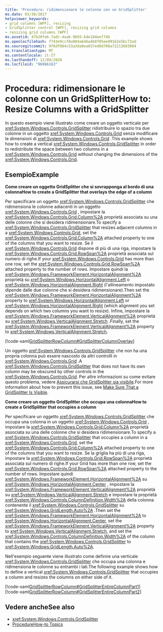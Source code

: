 ```yaml
---
title: 'Procedura: ridimensionare le colonne con un GridSplitter'
ms.date: 03/30/2017
helpviewer_keywords:
- grid columns [WPF], resizing
- GridSplitter control [WPF], resizing grid columns
- resizing grid columns [WPF]
ms.assetid: 47b20fe6-7adc-4aa6-9693-b4e184eef74b
ms.openlocfilehash: f743e9ccf8a984a646a4b8f05ee99162e5bc73ad
ms.sourcegitcommit: 9f6df084c53a3da0ea657ed0d708a72213683084
ms.translationtype: MT
ms.contentlocale: it-IT
ms.lasthandoff: 12/09/2020
ms.locfileid: "96966163"
---
```

# <a name="how-to-resize-columns-with-a-gridsplitter"></a><span data-ttu-id="1b04b-102">Procedura: ridimensionare le colonne con un GridSplitter</span><span class="sxs-lookup"><span data-stu-id="1b04b-102">How to: Resize Columns with a GridSplitter</span></span>
<span data-ttu-id="1b04b-103">In questo esempio viene illustrato come creare un oggetto verticale per <xref:System.Windows.Controls.GridSplitter> ridistribuire lo spazio tra due colonne in un oggetto <xref:System.Windows.Controls.Grid> senza modificare le dimensioni di <xref:System.Windows.Controls.Grid> .</span><span class="sxs-lookup"><span data-stu-id="1b04b-103">This example shows how to create a vertical <xref:System.Windows.Controls.GridSplitter> in order to redistribute the space between two columns in a <xref:System.Windows.Controls.Grid> without changing the dimensions of the <xref:System.Windows.Controls.Grid>.</span></span>  
  
## <a name="example"></a><span data-ttu-id="1b04b-104">Esempio</span><span class="sxs-lookup"><span data-stu-id="1b04b-104">Example</span></span>  
 <span data-ttu-id="1b04b-105">**Come creare un oggetto GridSplitter che si sovrapponga al bordo di una colonna**</span><span class="sxs-lookup"><span data-stu-id="1b04b-105">**How to create a GridSplitter that overlays the edge of a column**</span></span>  
  
 <span data-ttu-id="1b04b-106">Per specificare un oggetto <xref:System.Windows.Controls.GridSplitter> che ridimensiona le colonne adiacenti in un oggetto <xref:System.Windows.Controls.Grid> , impostare la <xref:System.Windows.Controls.Grid.Column%2A> proprietà associata su una delle colonne che si desidera ridimensionare.</span><span class="sxs-lookup"><span data-stu-id="1b04b-106">To specify a <xref:System.Windows.Controls.GridSplitter> that resizes adjacent columns in a <xref:System.Windows.Controls.Grid>, set the <xref:System.Windows.Controls.Grid.Column%2A> attached property to one of the columns that you want to resize.</span></span> <span data-ttu-id="1b04b-107">Se il <xref:System.Windows.Controls.Grid> dispone di più di una riga, impostare la <xref:System.Windows.Controls.Grid.RowSpan%2A> proprietà associata sul numero di righe.</span><span class="sxs-lookup"><span data-stu-id="1b04b-107">If your <xref:System.Windows.Controls.Grid> has more than one row, set the <xref:System.Windows.Controls.Grid.RowSpan%2A> attached property to the number of rows.</span></span> <span data-ttu-id="1b04b-108">Impostare quindi la <xref:System.Windows.FrameworkElement.HorizontalAlignment%2A> proprietà su <xref:System.Windows.HorizontalAlignment.Left> o <xref:System.Windows.HorizontalAlignment.Right> (l'allineamento impostato dipende dalle due colonne che si desidera ridimensionare).</span><span class="sxs-lookup"><span data-stu-id="1b04b-108">Then set the <xref:System.Windows.FrameworkElement.HorizontalAlignment%2A> property to <xref:System.Windows.HorizontalAlignment.Left> or <xref:System.Windows.HorizontalAlignment.Right> (which alignment you set depends on which two columns you want to resize).</span></span> <span data-ttu-id="1b04b-109">Infine, impostare la <xref:System.Windows.FrameworkElement.VerticalAlignment%2A> proprietà su <xref:System.Windows.VerticalAlignment.Stretch> .</span><span class="sxs-lookup"><span data-stu-id="1b04b-109">Finally, set the <xref:System.Windows.FrameworkElement.VerticalAlignment%2A> property to <xref:System.Windows.VerticalAlignment.Stretch>.</span></span>  
  
 [!code-xaml[GridSplitterRowColumn#GridSplitterColumnOverlay](~/samples/snippets/csharp/VS_Snippets_Wpf/GridSplitterRowColumn/CS/Window1.xaml#gridsplittercolumnoverlay)]  
  
 <span data-ttu-id="1b04b-110">Un oggetto <xref:System.Windows.Controls.GridSplitter> che non ha una propria colonna può essere nascosto da altri controlli in <xref:System.Windows.Controls.Grid> .</span><span class="sxs-lookup"><span data-stu-id="1b04b-110">A <xref:System.Windows.Controls.GridSplitter> that does not have its own column may be obscured by other controls in the <xref:System.Windows.Controls.Grid>.</span></span> <span data-ttu-id="1b04b-111">Per altre informazioni su come evitare questo problema, vedere [Assicurarsi che GridSplitter sia visibile](how-to-make-sure-that-a-gridsplitter-is-visible.md).</span><span class="sxs-lookup"><span data-stu-id="1b04b-111">For more information about how to prevent this issue, see [Make Sure That a GridSplitter Is Visible](how-to-make-sure-that-a-gridsplitter-is-visible.md).</span></span>  
  
 <span data-ttu-id="1b04b-112">**Come creare un oggetto GridSplitter che occupa una colonna**</span><span class="sxs-lookup"><span data-stu-id="1b04b-112">**How to create a GridSplitter that occupies a column**</span></span>  
  
 <span data-ttu-id="1b04b-113">Per specificare un oggetto <xref:System.Windows.Controls.GridSplitter> che occupa una colonna in un oggetto <xref:System.Windows.Controls.Grid> , impostare la <xref:System.Windows.Controls.Grid.Column%2A> proprietà associata su una delle colonne che si desidera ridimensionare.</span><span class="sxs-lookup"><span data-stu-id="1b04b-113">To specify a <xref:System.Windows.Controls.GridSplitter> that occupies a column in a <xref:System.Windows.Controls.Grid>, set the <xref:System.Windows.Controls.Grid.Column%2A> attached property to one of the columns that you want to resize.</span></span> <span data-ttu-id="1b04b-114">Se la griglia ha più di una riga, impostare la <xref:System.Windows.Controls.Grid.RowSpan%2A> proprietà associata sul numero di righe.</span><span class="sxs-lookup"><span data-stu-id="1b04b-114">If your Grid has more than one row, set the <xref:System.Windows.Controls.Grid.RowSpan%2A> attached property to the number of rows.</span></span> <span data-ttu-id="1b04b-115">Impostare quindi <xref:System.Windows.FrameworkElement.HorizontalAlignment%2A> su <xref:System.Windows.HorizontalAlignment.Center> , impostare la <xref:System.Windows.FrameworkElement.VerticalAlignment%2A> proprietà su <xref:System.Windows.VerticalAlignment.Stretch> e impostare la proprietà <xref:System.Windows.Controls.ColumnDefinition.Width%2A> della colonna contenente il <xref:System.Windows.Controls.GridSplitter> su <xref:System.Windows.GridLength.Auto%2A> .</span><span class="sxs-lookup"><span data-stu-id="1b04b-115">Then set the <xref:System.Windows.FrameworkElement.HorizontalAlignment%2A> to <xref:System.Windows.HorizontalAlignment.Center>, set the <xref:System.Windows.FrameworkElement.VerticalAlignment%2A> property to <xref:System.Windows.VerticalAlignment.Stretch>, and set the <xref:System.Windows.Controls.ColumnDefinition.Width%2A> of the column that contains the <xref:System.Windows.Controls.GridSplitter> to <xref:System.Windows.GridLength.Auto%2A>.</span></span>  
  
 <span data-ttu-id="1b04b-116">Nell'esempio seguente viene illustrato come definire una verticale <xref:System.Windows.Controls.GridSplitter> che occupa una colonna e ridimensiona le colonne su entrambi i lati.</span><span class="sxs-lookup"><span data-stu-id="1b04b-116">The following example shows how to define a vertical <xref:System.Windows.Controls.GridSplitter> that occupies a column and resizes the columns on either side of it.</span></span>  
  
 [!code-xaml[GridSplitterRowColumn#GridSplitterEntireColumnPart1](~/samples/snippets/csharp/VS_Snippets_Wpf/GridSplitterRowColumn/CS/Window1.xaml#gridsplitterentirecolumnpart1)]  
[!code-xaml[GridSplitterRowColumn#GridSplitterEntireColumnPart2](~/samples/snippets/csharp/VS_Snippets_Wpf/GridSplitterRowColumn/CS/Window1.xaml#gridsplitterentirecolumnpart2)]  
  
## <a name="see-also"></a><span data-ttu-id="1b04b-117">Vedere anche</span><span class="sxs-lookup"><span data-stu-id="1b04b-117">See also</span></span>

- <xref:System.Windows.Controls.GridSplitter>
- [<span data-ttu-id="1b04b-118">Procedure</span><span class="sxs-lookup"><span data-stu-id="1b04b-118">How-to Topics</span></span>](gridsplitter-how-to-topics.md)
